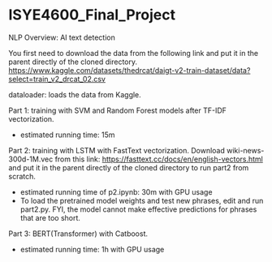# ISYE4600_Final_Project
NLP Overview: AI text detection

You first need to download the data from the following link and put it in the parent directly of the cloned directory.
 https://www.kaggle.com/datasets/thedrcat/daigt-v2-train-dataset/data?select=train_v2_drcat_02.csv
 
dataloader: loads the data from Kaggle.

Part 1: training with SVM and Random Forest models after TF-IDF vectorization.
- estimated running time: 15m

Part 2: training with LSTM with FastText vectorization. Download wiki-news-300d-1M.vec from this link: https://fasttext.cc/docs/en/english-vectors.html and put it in the parent directly of the cloned directory to run part2 from scratch.
- estimated running time of p2.ipynb: 30m with GPU usage
- To load the pretrained model weights and test new phrases, edit and run part2.py. FYI, the model cannot make effective predictions for phrases that are too short.
  
Part 3: BERT(Transformer) with Catboost.
- estimated running time: 1h with GPU usage
